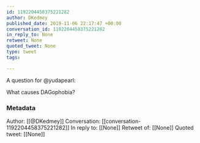 ```yaml
---
id: 1192204458375221282
author: DKedmey
published_date: 2019-11-06 22:17:47 +00:00
conversation_id: 1192204458375221282
in_reply_to: None
retweet: None
quoted_tweet: None
type: tweet
tags:

---
```


A question for @yudapearl:

What causes DAGophobia?

### Metadata

Author: [[@DKedmey]]
Conversation: [[conversation-1192204458375221282]]
In reply to: [[None]]
Retweet of: [[None]]
Quoted tweet: [[None]]
